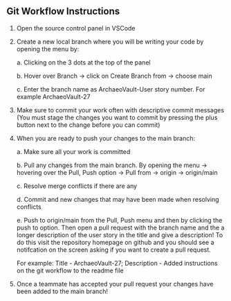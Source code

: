## Git Workflow Instructions

1. Open the source control panel in VSCode 

2. Create a new local branch where you will be writing your code by opening the menu by: 

    a. Clicking on the 3 dots at the top of the panel 

    b. Hover over Branch -> click on Create Branch from -> choose main

    c. Enter the branch name as ArchaeoVault-User story number. For example ArchaeoVault-27 

3. Make sure to commit your work often with descriptive commit messages (You must stage the changes you want to commit by pressing the plus button next to the change before you can commit)

4. When you are ready to push your changes to the main branch: 

    a. Make sure all your work is committed  

    b. Pull any changes from the main branch. By opening the menu -> hovering over the Pull, Push option -> Pull from -> origin -> origin/main

    c. Resolve merge conflicts if there are any 

    d. Commit and new changes that may have been made when resolving conflicts 

    e. Push to origin/main from the Pull, Push menu and then by clicking the push to option. Then open a pull request with the branch name and the a longer description of the user story in the title and give a description! To do this visit the repository homepage on github and you should see a notifcation on the screen asking if you want to create a pull request.

    For example:
    Title - ArchaeoVault-27; Description - Added instructions on the git workflow to the readme file


5. Once a teammate has accepted your pull request your changes have been added to the main branch! 




 